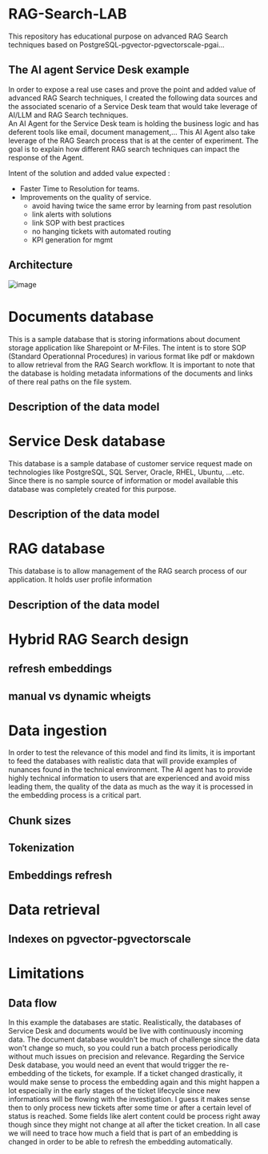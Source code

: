 

# RAG-Search-LAB

This repository has educational purpose on advanced RAG Search techniques based on PostgreSQL-pgvector-pgvectorscale-pgai...



## The AI agent Service Desk example

In order to expose a real use cases and prove the point and added value of advanced RAG Search techniques, I created the following data sources
and the associated scenario of a Service Desk team that would take leverage of AI/LLM and RAG Search techniques.   
An AI Agent for the Service Desk team is holding the business logic and has deferent tools like email, document management,... This AI Agent also take leverage of
the RAG Search process that is at the center of experiment. The goal is to explain how different RAG search techniques can impact the response of the Agent.


Intent of the solution and added value expected : 

- Faster Time to Resolution for teams.
- Improvements on the quality of service. 
    - avoid having twice the same error by learning from past resolution
    - link alerts with solutions
    - link SOP with best practices
    - no hanging tickets with automated routing
    - KPI generation for mgmt


## Architecture

![image](https://github.com/user-attachments/assets/5b8d301b-3e73-4d8e-a7b5-a3c5a7453ccd)


# Documents database

This is a sample database that is storing informations about document storage application like Sharepoint or M-Files. 
The intent is to store SOP (Standard Operationnal Procedures) in various format like pdf or makdown to allow retrieval from the RAG Search workflow. 
It is important to note that the database is holding metadata informations of the documents and links of there real paths on the file system. 

## Description of the data model


# Service Desk database 

This database is a sample database of customer service request made on technologies like PostgreSQL, SQL Server, Oracle, RHEL, Ubuntu, ...etc. 
Since there is no sample source of information or model available this database was completely created for this purpose.



## Description of the data model


# RAG database

This database is to allow management of the RAG search process of our application. 
It holds user profile information 

## Description of the data model 


# Hybrid RAG Search design 

## refresh embeddings 


## manual vs dynamic wheigts 



# Data ingestion

In order to test the relevance of this model and find its limits, it is important to feed the databases with realistic data that will 
provide examples of nunances found in the technical environment. 
The AI agent has to provide highly technical information to users that are experienced and avoid miss leading them, the quality of the data 
as much as the way it is processed in the embedding process is a critical part. 

## Chunk sizes 


## Tokenization 


## Embeddings refresh 


# Data retrieval 


## Indexes on pgvector-pgvectorscale 


# Limitations 


## Data flow 

In this example the databases are static. Realistically, the databases of Service Desk and documents would be live with continuously incoming data.
The document database wouldn't be much of challenge since the data won't change so much, so you could run a batch process periodically without much issues on precision and relevance. 
Regarding the Service Desk database, you would need an event that would trigger the re-embedding of the tickets, for example. If a ticket changed drastically, it would make sense 
to process the embedding again and this might happen a lot especially in the early stages of the ticket lifecycle since new informations will be flowing with the investigation. 
I guess it makes sense then to only process new tickets after some time or after a certain level of status is reached. Some fields like alert content could be process right away though since they 
might not change at all after the ticket creation. 
In all case we will need to trace how much a field that is part of an embedding is changed in order to be able to refresh the embedding automatically. 













